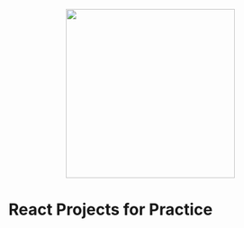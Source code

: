 <p align="center">
    <img src="https://img.shields.io/badge/React-20232A?style=for-the-badge&logo=react&logoColor=61DAFB" width="300">
</p>

# React Projects for Practice
